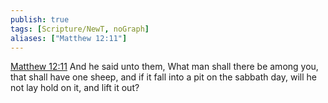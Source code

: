 ```yaml
---
publish: true
tags: [Scripture/NewT, noGraph]
aliases: ["Matthew 12:11"]
---
```

[Matthew 12:11](https://churchofjesuschrist.org/study/scriptures/nt/matt/12?lang=eng&id=p11#p11) And he said unto them, What man shall there be among you, that shall have one sheep, and if it fall into a pit on the sabbath day, will he not lay hold on it, and lift it out?
